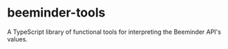 # beeminder-tools
A TypeScript library of functional tools for interpreting the Beeminder API's values.
